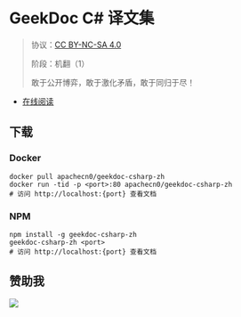 <!--
    需要填充的占位符：
    
    README.md
    
        GeekDoc C# 译文集：文档中文名
        {nameEn}：文档英文名
        {urlEn}：文档原始链接
        gdcs：域名前缀
        飞龙：负责人名称
        wizardforcel：负责人 Github 用户名
        562826179：负责人 QQ
        geekdoc-csharp-zh：ApacheCN 的 Github 仓库名称
        geekdoc-csharp-zh：DockerHub 仓库名称
        geekdoc-csharp-zh：PYPI 包名称
        geekdoc-csharp-zh：NPM 包名称
    
    CNAME
    
        gdcs：域名前缀

    index.html
    
        GeekDoc C# 译文集：文档中文名
        #512bd4：显示颜色
        geekdoc-csharp-zh：ApacheCN 的 Github 仓库名称

    asset/docsify-flygon-footer.js
    
        geekdoc-csharp-zh：ApacheCN 的 Github 仓库名称
-->

# GeekDoc C# 译文集

> 协议：[CC BY-NC-SA 4.0](http://creativecommons.org/licenses/by-nc-sa/4.0/)
> 
> 阶段：机翻（1）
> 
> 敢于公开博弈，敢于激化矛盾，敢于同归于尽！

* [在线阅读](https://gdcs.flygon.net)

## 下载

### Docker

```
docker pull apachecn0/geekdoc-csharp-zh
docker run -tid -p <port>:80 apachecn0/geekdoc-csharp-zh
# 访问 http://localhost:{port} 查看文档
```

### NPM

```
npm install -g geekdoc-csharp-zh
geekdoc-csharp-zh <port>
# 访问 http://localhost:{port} 查看文档
```

## 赞助我

![](https://img-blog.csdnimg.cn/20200112005920729.png)
